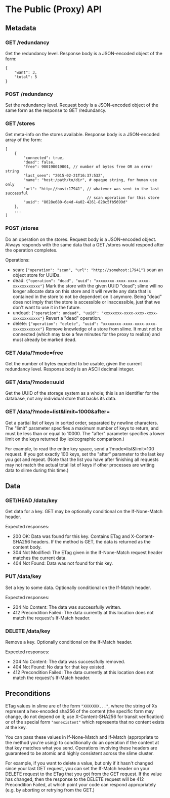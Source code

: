 # The Public (Proxy) API

## Metadata

### GET /redundancy

Get the redundancy level. Response body is a JSON-encoded object of the form:

```
{
    "want": 3,
    "total": 5
}
```

### POST /redundancy

Set the redundancy level. Request body is a JSON-encoded object of the same form
as the response to GET /redundancy.

### GET /stores

Get meta-info on the stores available. Response body is a JSON-encoded array of
the form:

```
[
    {
        "connected": true,
        "dead": false,
        "free": 900190019001, // number of bytes free OR an error string
        "last_seen": "2015-02-21T16:37:53Z",
        "name": "host:/path/to/dir", # opaque string, for human use only
        "url": "http://host:17941", // whatever was sent in the last successful
                                    // scan operation for this store
        "uuid": "8028e680-6e4d-4a02-4261-828c5fb5699d"
    },
    ...
]
```

### POST /stores

Do an operation on the stores. Request body is a JSON-encoded object. Always
responds with the same data that a GET /stores would respond after the operation
completes.

Operations:

- scan: `{"operation": "scan", "url": "http://somehost:17941"}` scan an object
  store for UUIDs.
- dead: `{"operation": "dead", "uuid": "xxxxxxxx-xxxx-xxxx-xxxx-xxxxxxxxxxxx"}`
  Mark the store with the given UUID "dead"; slime will no longer allocate
  data on this store and it will rewrite any data that is contained in the store
  to not be dependent on it anymore. Being "dead" does not imply that the store
  is accessible or inaccessible, just that we don't want to use it in the
  future.
- undead: `{"operation": undead", "uuid": "xxxxxxxx-xxxx-xxxx-xxxx-xxxxxxxxxxxx"}`
  Revert a "dead" operation.
- delete: `{"operation": "delete", "uuid": "xxxxxxxx-xxxx-xxxx-xxxx-xxxxxxxxxxxx"}`
  Remove knowledge of a store from slime. It must not be connected (which may
  take a few minutes for the proxy to realize) and must already be marked dead.

### GET /data/?mode=free

Get the number of bytes expected to be usable, given the current redundancy
level. Response body is an ASCII decimal integer.

### GET /data/?mode=uuid

Get the UUID of the storage system as a whole; this is an identifier for the
database, not any individual store that backs its data.

### GET /data/?mode=list&limit=1000&after=

Get a partial list of keys in sorted order, separated by newline characters. The
"limit" parameter specifies a maximum number of keys to return, and must be less
than or equal to 10000. The "after" parameter specifies a lower limit on the
keys returned (by lexicographic comparison.)

For example, to read the entire key space, send a ?mode=list&limit=100 request.
If you got exactly 100 keys, set the "after" parameter to the last key you got
and repeat. (Note that the list you have after finishing all requests may not
match the actual total list of keys if other processes are writing data to
slime during this time.)

## Data

### GET/HEAD /data/key

Get data for a key. GET may be optionally conditional on the If-None-Match
header.

Expected responses:

- 200 OK: Data was found for this key. Contains ETag and X-Content-SHA256
  headers. If the method is GET, the data is returned as the content body.
- 304 Not Modified: The ETag given in the If-None-Match request header matches
  the current data.
- 404 Not Found: Data was not found for this key.

### PUT /data/key

Set a key to some data. Optionally conditional on the If-Match header.

Expected responses:

- 204 No Content: The data was successfully written.
- 412 Precondition Failed: The data currently at this location does not match
  the request's If-Match header.

### DELETE /data/key

Remove a key. Optionally conditional on the If-Match header.

Expected responses:

- 204 No Content: The data was successfully removed.
- 404 Not Found: No data for that key existed.
- 412 Precondition Failed: The data currently at this location does not match
  the request's If-Match header.

## Preconditions

ETag values in slime are of the form `"XXXXXXX..."`, where the string of Xs
represent a hex-encoded sha256 of the content (the specific form may change,
do not depend on it; use X-Content-SHA256 for transit verification) or of the
special form `"nonexistent"` which represents that no content exists at the key.

You can pass these values in If-None-Match and If-Match (appropriate to the
method you're using) to conditionally do an operation if the content at that key
matches what you send. Operations involving these headers are guaranteed to be
atomic and highly consistent across the slime cluster.

For example, if you want to delete a value, but only if it hasn't changed since
your last GET request, you can set the If-Match header on your DELETE request to
the ETag that you got from the GET request. If the value has changed, then the
response to the DELETE request will be 412 Precondition Failed, at which point
your code can respond appropriately (e.g. by aborting or retrying from the GET.)

